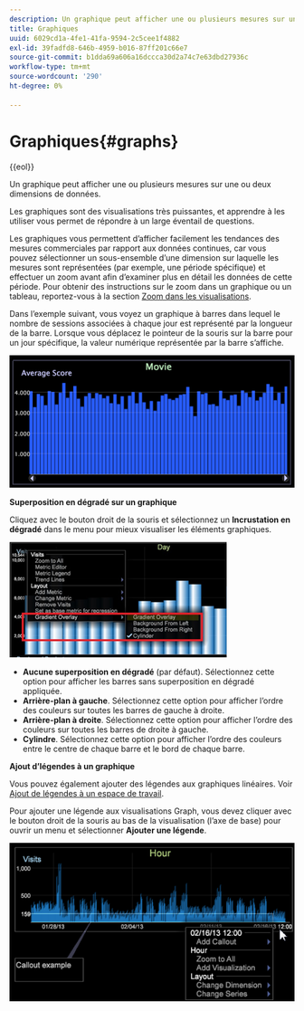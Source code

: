 ```yaml
---
description: Un graphique peut afficher une ou plusieurs mesures sur une ou deux dimensions de données.
title: Graphiques
uuid: 6029cd1a-4fe1-41fa-9594-2c5cee1f4882
exl-id: 39fadfd8-646b-4959-b016-87ff201c66e7
source-git-commit: b1dda69a606a16dccca30d2a74c7e63dbd27936c
workflow-type: tm+mt
source-wordcount: '290'
ht-degree: 0%

---
```


# Graphiques{#graphs}

{{eol}}

Un graphique peut afficher une ou plusieurs mesures sur une ou deux dimensions de données.

Les graphiques sont des visualisations très puissantes, et apprendre à les utiliser vous permet de répondre à un large éventail de questions.

Les graphiques vous permettent d’afficher facilement les tendances des mesures commerciales par rapport aux données continues, car vous pouvez sélectionner un sous-ensemble d’une dimension sur laquelle les mesures sont représentées (par exemple, une période spécifique) et effectuer un zoom avant afin d’examiner plus en détail les données de cette période. Pour obtenir des instructions sur le zoom dans un graphique ou un tableau, reportez-vous à la section [Zoom dans les visualisations](../../../../home/c-get-started/c-vis/c-zoom-vis.md#concept-7e33670bb5344f78a316f1a84cc20530).

Dans l’exemple suivant, vous voyez un graphique à barres dans lequel le nombre de sessions associées à chaque jour est représenté par la longueur de la barre. Lorsque vous déplacez le pointeur de la souris sur la barre pour un jour spécifique, la valeur numérique représentée par la barre s’affiche.

![](assets/vis_Graph.png)

**Superposition en dégradé sur un graphique**

Cliquez avec le bouton droit de la souris et sélectionnez un **Incrustation en dégradé** dans le menu pour mieux visualiser les éléments graphiques.

![](assets/6_51_gradient_graph.png)

* **Aucune superposition en dégradé** (par défaut). Sélectionnez cette option pour afficher les barres sans superposition en dégradé appliquée.
* **Arrière-plan à gauche**. Sélectionnez cette option pour afficher l’ordre des couleurs sur toutes les barres de gauche à droite.
* **Arrière-plan à droite**. Sélectionnez cette option pour afficher l’ordre des couleurs sur toutes les barres de droite à gauche.
* **Cylindre**. Sélectionnez cette option pour afficher l’ordre des couleurs entre le centre de chaque barre et le bord de chaque barre.

**Ajout d’légendes à un graphique**

Vous pouvez également ajouter des légendes aux graphiques linéaires. Voir [Ajout de légendes à un espace de travail](../../../../home/c-get-started/c-vis/c-call-wkspc.md#concept-212b09e763044d938987b4a9c658adc0).

Pour ajouter une légende aux visualisations Graph, vous devez cliquer avec le bouton droit de la souris au bas de la visualisation (l’axe de base) pour ouvrir un menu et sélectionner **Ajouter une légende**.

![](assets/visualization_callout_linegraph.png)
